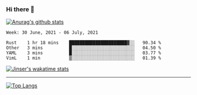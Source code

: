 ### Hi there 👋

[![Anurag's github stats](https://github-readme-stats.vercel.app/api?username=jinserrr&show_icons=true)](https://github.com/anuraghazra/github-readme-stats)


<!--START_SECTION:waka-->
```text
Week: 30 June, 2021 - 06 July, 2021

Rust    1 hr 18 mins    ██████████████████████▓░░   90.34 % 
Other   3 mins          █░░░░░░░░░░░░░░░░░░░░░░░░   04.50 % 
YAML    3 mins          █░░░░░░░░░░░░░░░░░░░░░░░░   03.77 % 
VimL    1 min           ▒░░░░░░░░░░░░░░░░░░░░░░░░   01.39 % 
```
<!--END_SECTION:waka-->

[![Jinser's wakatime stats](https://github-readme-stats.vercel.app/api/wakatime?username=jinser)](https://github.com/anuraghazra/github-readme-stats)

***

[![Top Langs](https://github-readme-stats.vercel.app/api/top-langs/?username=jinserrr)](https://github.com/anuraghazra/github-readme-stats)
